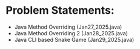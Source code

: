 # Problem Statements:
- Java Method Overriding (Jan27_2025.java)
- Java Method Overriding 2 (Jan28_2025.java)
- Java CLI based Snake Game (Jan29_2025.java)